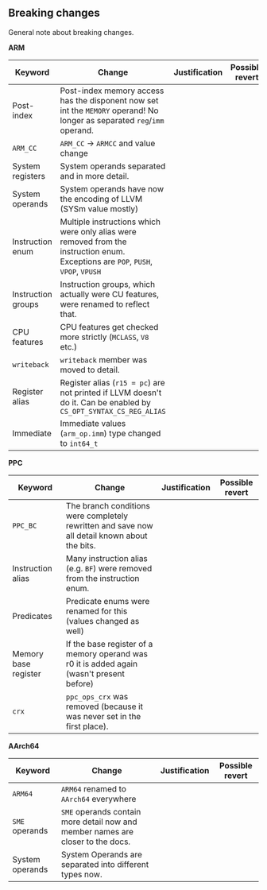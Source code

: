 

## Breaking changes

General note about breaking changes.

**ARM**

| Keyword | Change | Justification | Possible revert |
|---------|--------|---------------|-----------------|
| Post-index | Post-index memory access has the disponent now set int the `MEMORY` operand! No longer as separated `reg`/`imm` operand. |||
| `ARM_CC` | `ARM_CC` → `ARMCC` and value change | | |
| System registers | System operands separated and in more detail. |||
| System operands | System operands have now the encoding of LLVM (SYSm value mostly) |||
| Instruction enum | Multiple instructions which were only alias were removed from the instruction enum. Exceptions are `POP`, `PUSH`, `VPOP`, `VPUSH` |||
| Instruction groups| Instruction groups, which actually were CU features, were renamed to reflect that. |||
| CPU features | CPU features get checked more strictly (`MCLASS`, `V8` etc.) |||
| `writeback` | `writeback` member was moved to detail. |||
| Register alias | Register alias (`r15 = pc`) are not printed if LLVM doesn't do it. Can be enabled by `CS_OPT_SYNTAX_CS_REG_ALIAS` |||
| Immediate | Immediate values (`arm_op.imm`) type changed to `int64_t` |||

**PPC**


| Keyword | Change | Justification | Possible revert |
|---------|--------|---------------|-----------------|
| `PPC_BC` | The branch conditions were completely rewritten and save now all detail known about the bits. |||
| Instruction alias | Many instruction alias (e.g. `BF`) were removed from the instruction enum. |||
| Predicates | Predicate enums were renamed for this (values changed as well) |||
| Memory base register | If the base register of a memory operand was r0 it is added again (wasn't present before) |||
| `crx` | `ppc_ops_crx` was removed (because it was never set in the first place). |||


**AArch64**


| Keyword | Change | Justification | Possible revert |
|---------|--------|---------------|-----------------|
| `ARM64` | `ARM64` renamed to `AArch64` everywhere |||
| `SME` operands | `SME` operands contain more detail now and member names are closer to the docs. |||
| System operands | System Operands are separated into different types now. |||
